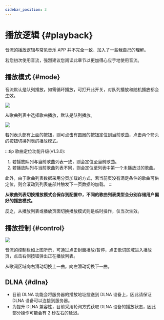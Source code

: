 ```yaml
---
sidebar_position: 3
---
```


# 播放逻辑 {#playback}

音流的播放逻辑与常见音乐 APP 并不完全一致，加入了一些我自己的理解。

若您初次使用音流，强烈建议您阅读此章节以更加得心应手地使用音流。

## 播放模式 {#mode}

音流默认是队列播放，如需循环播放，可打开此开关，对队列播放和随机播放都会生效。

![](https://oss.aqzscn.cn//resource/blog/img/2023/860419a28223c06c03964ff34a5a8668.png)

从歌曲列表中选择歌曲播放，默认是队列播放。

![](https://oss.aqzscn.cn//resource/blog/img/2023/e3f0f7469a58b3955598f8965eeef658.png)

若列表头部有上面的按钮，则可点击有圆圈的按钮定位到当前歌曲，点击两个箭头的按钮切换列表的播放模式。

:::tip 歌曲定位功能升级(v1.3.0):


1. 若播放队列与当前歌曲列表一致，则会定位至当前歌曲。
2. 若播放队列与当前歌曲列表不同，则会定位至列表中第一个未播放过的歌曲。

此外，由于歌曲列表数据采用分页加载的方式，若当前页没有满足条件的歌曲可供定位，则会滚动到列表底部并触发下一页数据的加载。
:::

**从歌曲列表切换播放模式会保存到配置中，不同的歌曲列表类型会分别存储用户偏好的播放模式。**

反之，从播放列表或播放页面切换播放模式则是临时操作，仅当次生效。

## 播放控制 {#control}

![](https://oss.aqzscn.cn//resource/blog/img/2023/15d11e29bb8e27f58378743eb86f6fd0.png)

音流的控制栏如上图所示，可通过点击封面播放/暂停，点击歌词区域进入播放页，点击右侧按钮弹出正在播放列表。

从歌词区域向右滑动切换上一曲，向左滑动切换下一曲。

## DLNA {#dlna}

- 目前 DLNA 功能会将服务器的播放地址投送到 DLNA 设备上，因此请保证 DLNA 设备可以连接到服务器。
- 为提升 DLNA 兼容性，目前采用轮询方式获取 DLNA 设备的播放状态，因此部分操作可能会有 2 秒左右的延迟。
